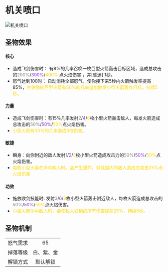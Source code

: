 # 机关喷口

![机关喷口](机关喷口.png)

## 圣物效果

#### **核心**  

- 造成飞剑伤害时： 有8%的几率召唤一枚巨型火箭轰击目标区域，造成总攻击的<font color=gray>200%</font>/<font color=BlueViolet>300%</font>/<font color=gold>400%</font> 点火焰伤害 ，并[昏迷] 1秒。
- 怒气达到100时： 自动消耗全部怒气，使你接下来5秒内火箭触发率提高85%，<font color=gold>并使你的巨型火箭有50%的几率追加触发小型火箭轰炸目标，持续5秒。</font>

#### **力量** 

- 造成飞剑伤害时：有15%几率发射<font color=gray>2</font>/<font color=BlueViolet>4</font>/<font color=gold>6</font>枚小型火箭轰击敌人，每发火箭造成总攻击的<font color=gray>50%</font>/<font color=BlueViolet>50%</font>/<font color=gold>50%</font>点火焰伤害。
- <font color=gold>小型火箭有30%的几率造成3倍伤害。
</font>

#### **敏捷**

- 瞬身：向你附近的敌人发射<font color=gray>1</font>/<font color=BlueViolet>2</font>/<font color=gold>3</font>枚小型火箭造成攻击力的<font color=gray>50%</font>/<font color=BlueViolet>50%</font>/<font color=gold>50%</font>点火焰伤害。
- <font color=gold>每枚小型火箭在命中敌人时，会产生爆炸，对范围内的敌人造成总攻击25%点火焰伤害 </font>

#### **功效**

- 施放收剑技能时: 发射<font color=gray>3</font>/<font color=BlueViolet>6</font>/<font color=gold>9</font>枚小型火箭轰击附近敌人，每枚火箭造成总攻击的<font color=gray>50%</font>/<font color=BlueViolet>50%</font>/<font color=gold>50%</font>点火焰伤害。
- <font color=gold>小型火箭命中敌人时，会使敌人受到的所有伤害提高25%，持续5秒。</font>

## 圣物机制
|||
| :----: | :----: |
|怒气需求|65|
|掉落等级|白、紫、金|
|解锁方式|默认解锁|
